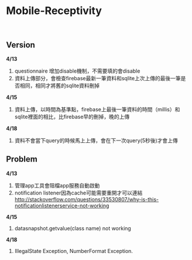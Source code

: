 # Mobile-Receptivity<br><br>

## Version<br>
**4/13**<br>
1. questionnaire 增加disable機制，不需要填的會disable
2. 資料上傳部分，會檢查firebase最新一筆資料和sqlite上次上傳的最後一筆是否相同，相同才將舊的sqlite資料刪掉  

**4/15**<br>
1. 資料上傳，以時間為基準點，firebase上最後一筆資料的時間（millis）和sqlite裡面的相比，比firebase早的刪掉，晚的上傳

**4/18**<br>
1. 資料不會當下query的時候馬上上傳，會在下一次query(5秒後)才會上傳

## Problem<br>
**4/13**<br>
1. 管理app工具會阻檔app服務自動啟動
2. notification listener因為cache可能需要重開才可以連結<br>
http://stackoverflow.com/questions/33530807/why-is-this-notificationlistenerservice-not-working  

**4/15**<br>
1. datasnapshot.getvalue(class name) not working  

**4/18**<br>
1. IllegalState Exception, NumberFormat Exception.
